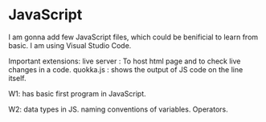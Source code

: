 # JavaScript
I am gonna add few JavaScript files, which could be benificial to learn from basic.
I am using Visual Studio Code.

Important extensions: 
    live server : To host html page and to check live changes in a code.
    quokka.js : shows the output of JS code on the line itself.

W1: has basic first program in JavaScript.

W2:
    data types in JS.
    naming conventions of variables.
    Operators.
